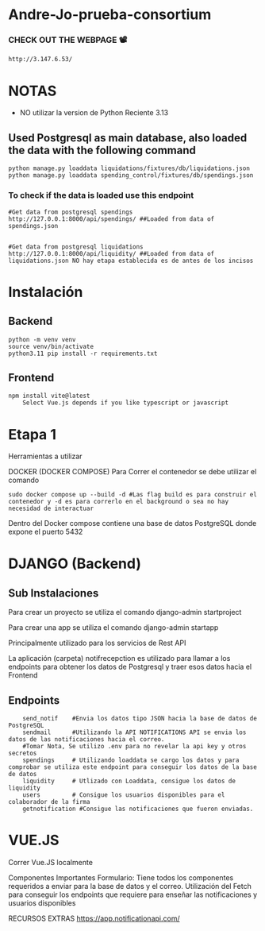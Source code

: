 # Andre-Jo-prueba-consortium


### CHECK OUT THE WEBPAGE 📽
    http://3.147.6.53/


# NOTAS
- NO utilizar la version de Python Reciente 3.13


## Used Postgresql as main database, also loaded the data with the following command
    python manage.py loaddata liquidations/fixtures/db/liquidations.json
    python manage.py loaddata spending_control/fixtures/db/spendings.json

### To check if the data is loaded use this endpoint
    #Get data from postgresql spendings
    http://127.0.0.1:8000/api/spendings/ ##Loaded from data of spendings.json
    

    #Get data from postgresql liquidations
    http://127.0.0.1:8000/api/liquidity/ ##Loaded from data of liquidations.json NO hay etapa establecida es de antes de los incisos



# Instalación

## Backend
    python -m venv venv
    source venv/bin/activate
    python3.11 pip install -r requirements.txt


## Frontend
    npm install vite@latest
        Select Vue.js depends if you like typescript or javascript 


# Etapa 1

Herramientas a utilizar 

DOCKER (DOCKER COMPOSE)
Para Correr el contenedor se debe utilizar el comando

    sudo docker compose up --build -d #Las flag build es para construir el contenedor y -d es para correrlo en el background o sea no hay necesidad de interactuar

Dentro del Docker compose contiene una base de datos PostgreSQL donde expone el puerto 5432


# DJANGO (Backend)

## Sub Instalaciones
Para crear un proyecto se utiliza el comando
    django-admin startproject <name>


Para crear una app se utiliza el comando
    django-admin startapp <name>


Principalmente utilizado para los servicios de Rest API

La aplicación (carpeta) notifrecepction es utilizado para llamar a los endpoints para obtener los datos de Postgresql y traer esos datos hacia el Frontend


## Endpoints
        send_notif    #Envia los datos tipo JSON hacia la base de datos de PostgreSQL
        sendmail      #Utilizando la API NOTIFICATIONS API se envia los datos de las notificaciones hacia el correo.
        #Tomar Nota, Se utilizo .env para no revelar la api key y otros secretos
        spendings     # Utilizando loaddata se cargo los datos y para comprobar se utiliza este endpoint para conseguir los datos de la base de datos
        liquidity     # Utlizado con Loaddata, consigue los datos de liquidity
        users         # Consigue los usuarios disponibles para el colaborador de la firma
        getnotification #Consigue las notificaciones que fueron enviadas.


# VUE.JS

Correr Vue.JS localmente

Componentes Importantes
    Formulario: Tiene todos los componentes requeridos a enviar para la base de datos y el correo. 
        Utilización del Fetch para conseguir los endpoints que requiere para enseñar las notificaciones y usuarios disponibles




RECURSOS EXTRAS
https://app.notificationapi.com/
